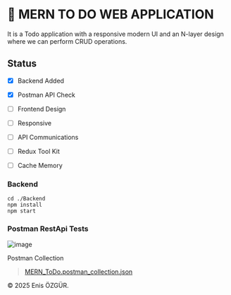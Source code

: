 # 📌 MERN TO DO WEB APPLICATION
It is a Todo application with a responsive modern UI and an N-layer design where we can perform CRUD operations.

## Status
- [x] Backend Added 
- [x] Postman API Check
- [ ] Frontend Design
- [ ] Responsive
- [ ] API Communications
- [ ] Redux Tool Kit
- [ ] Cache Memory



### Backend 
``` 
cd ./Backend
npm install
npm start
```

### Postman RestApi Tests
![image](https://github.com/user-attachments/assets/33357384-f3a0-432b-bd9c-aabb1d076d65)

Postman Collection
>[MERN_ToDo.postman_collection.json](https://github.com/user-attachments/files/20466551/MERN_ToDo.postman_collection.json)

© 2025 Enis ÖZGÜR.

